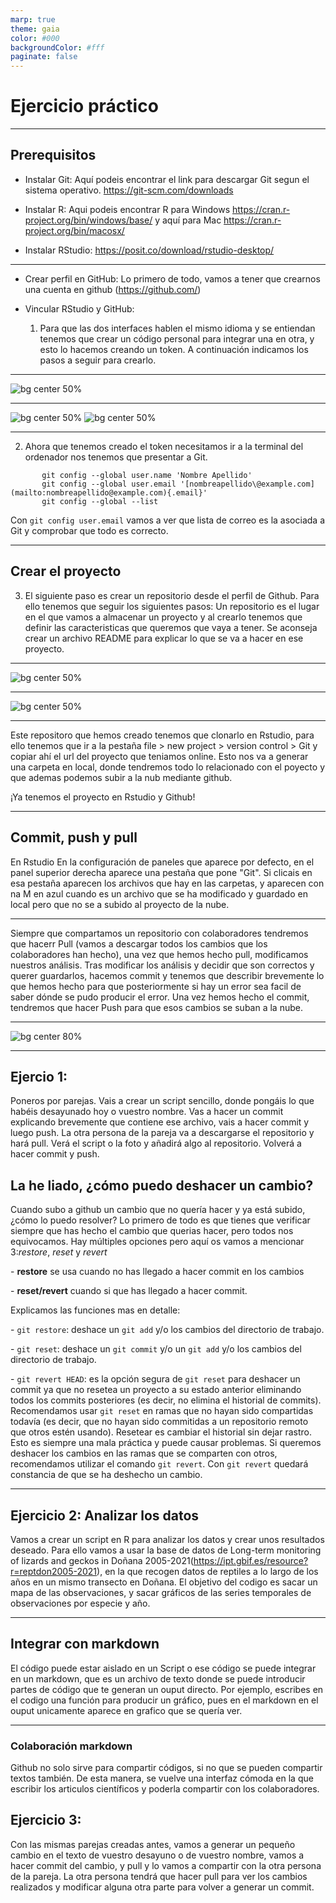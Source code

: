```yaml
---
marp: true
theme: gaia
color: #000
backgroundColor: #fff
paginate: false
---
```


<!--_paginate: false -->

<!--_class: lead -->

# Ejercicio práctico

---

## Prerequisitos

-   Instalar Git: Aquí podeis encontrar el link para descargar Git segun el sistema operativo. <https://git-scm.com/downloads>

-   Instalar R: Aqui podeis encontrar R para Windows <https://cran.r-project.org/bin/windows/base/> y aquí para Mac <https://cran.r-project.org/bin/macosx/>

-   Instalar RStudio: <https://posit.co/download/rstudio-desktop/>

---

-   Crear perfil en GitHub: Lo primero de todo, vamos a tener que crearnos una cuenta en github (<https://github.com/>)

-  Vincular RStudio y GitHub:

    1.  Para que las dos interfaces hablen el mismo idioma y se entiendan tenemos que crear un código personal para integrar una en otra, y esto lo hacemos creando un token. A continuación indicamos los pasos a seguir para crearlo.

---

![bg center 50%](img/vincular_git_rstudio/paso1_git.png)

---

![bg center 50%](img/vincular_git_rstudio/paso2.png)
![bg center 50%](img/vincular_git_rstudio/paso3_git.png)

---

2. Ahora que tenemos creado el token necesitamos ir a la terminal del ordenador nos tenemos que presentar a Git.

```{r, include = FALSE}
       git config --global user.name 'Nombre Apellido' 
       git config --global user.email '[nombreapellido\@example.com](mailto:nombreapellido@example.com){.email}' 
       git config --global --list

```

Con `git config user.email` vamos a ver que lista de correo es la asociada a Git y comprobar que todo es correcto.

---

## Crear el proyecto

3. El siguiente paso es crear un repositorio desde el perfil de Github. Para ello tenemos que seguir los siguientes pasos: Un repositorio es el lugar en el que vamos a almacenar un proyecto y al crearlo tenemos que definir las caracteristicas que queremos que vaya a tener. Se aconseja crear un archivo README para explicar lo que se va a hacer en ese proyecto.

---

![bg center 50%](img/crear_repositorio/git_repositorio1.png)

---

![bg center 50%](img/crear_repositorio/git_repositorio2.png)

---

Este repositoro que hemos creado tenemos que clonarlo en Rstudio, para ello tenemos que ir a la pestaña file \> new project \> version control \> Git y copiar ahí el url del proyecto que teniamos online. Esto nos va a generar una carpeta en local, donde tendremos todo lo relacionado con el poyecto y que ademas podemos subir a la nub mediante github.

¡Ya tenemos el proyecto en Rstudio y Github!

---

## Commit, push y pull

En Rstudio En la configuración de paneles que aparece por defecto, en el panel superior derecha aparece una pestaña que pone "Git". Si clicais en esa pestaña aparecen los archivos que hay en las carpetas, y aparecen con na M en azul cuando es un archivo que se ha modificado y guardado en local pero que no se a subido al proyecto de la nube.

---

Siempre que compartamos un repositorio con colaboradores tendremos que hacerr Pull (vamos a descargar todos los cambios que los colaboradores han hecho), una vez que hemos hecho pull, modificamos nuestros análisis. Tras modificar los análisis y decidir que son correctos y querer guardarlos, hacemos commit y tenemos que describir brevemente lo que hemos hecho para que posteriormente si hay un error sea facil de saber dónde se pudo producir el error. Una vez hemos hecho el commit, tendremos que hacer Push para que esos cambios se suban a la nube.

---

![bg center 80%](img/commit_push_pull.png)

---

## Ejercio 1:

Poneros por parejas. Vais a crear un script sencillo, donde pongáis lo que habéis desayunado hoy o vuestro nombre. Vas a hacer un commit explicando brevemente que contiene ese archivo, vais a hacer commit y luego push. La otra persona de la pareja va a descargarse el repositorio y hará pull. Verá el script o la foto y añadirá algo al repositorio. Volverá a hacer commit y push.

## La he liado, ¿cómo puedo deshacer un cambio?

Cuando subo a github un cambio que no quería hacer y ya está subido, ¿cómo lo puedo resolver? Lo primero de todo es que tienes que verificar siempre que has hecho el cambio que querias hacer, pero todos nos equivocamos. Hay múltiples opciones pero aquí os vamos a mencionar 3:*restore*, *reset* y *revert*

\- **restore** se usa cuando no has llegado a hacer commit en los cambios

\- **reset/revert** cuando si que has llegado a hacer commit.

Explicamos las funciones mas en detalle:

\- `git restore`: deshace un `git add` y/o los cambios del directorio de trabajo.

\- `git reset`: deshace un `git commit` y/o un `git add` y/o los cambios del directorio de trabajo.

\- `git revert HEAD`: es la opción segura de `git reset` para deshacer un commit ya que no resetea un proyecto a su estado anterior eliminando todos los commits posteriores (es decir, no elimina el historial de commits). Recomendamos usar `git reset` en ramas que no hayan sido compartidas todavía (es decir, que no hayan sido commitidas a un repositorio remoto que otros estén usando). Resetear es cambiar el historial sin dejar rastro. Esto es siempre una mala práctica y puede causar problemas. Si queremos deshacer los cambios en las ramas que se comparten con otros, recomendamos utilizar el comando `git revert`. Con `git revert` quedará constancia de que se ha deshecho un cambio.

------------------------------------------------------------------------

## Ejercicio 2: Analizar los datos

Vamos a crear un script en R para analizar los datos y crear unos resultados deseado. Para ello vamos a usar la base de datos de Long-term monitoring of lizards and geckos in Doñana 2005-2021(<https://ipt.gbif.es/resource?r=reptdon2005-2021>), en la que recogen datos de reptiles a lo largo de los años en un mismo transecto en Doñana. El objetivo del codigo es sacar un mapa de las observaciones, y sacar gráficos de las series temporales de observaciones por especie y año.

------------------------------------------------------------------------

## Integrar con markdown

El código puede estar aislado en un Script o ese código se puede integrar en un markdown, que es un archivo de texto donde se puede introducir partes de código que te generan un ouput directo. Por ejemplo, escribes en el codigo una función para producir un gráfico, pues en el markdown en el ouput unicamente aparece en grafico que se quería ver.

------------------------------------------------------------------------

### Colaboración markdown

Github no solo sirve para compartir códigos, si no que se pueden compartir textos también. De esta manera, se vuelve una interfaz cómoda en la que escribir los articulos científicos y poderla compartir con los colaboradores.

## Ejercicio 3:

Con las mismas parejas creadas antes, vamos a generar un pequeño cambio en el texto de vuestro desayuno o de vuestro nombre, vamos a hacer commit del cambio, y pull y lo vamos a compartir con la otra persona de la pareja. La otra persona tendrá que hacer pull para ver los cambios realizados y modificar alguna otra parte para volver a generar un commit.
